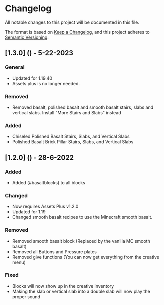 # Changelog

All notable changes to this project will be documented in this file.

The format is based on [Keep a Changelog](https://keepachangelog.com/en/1.0.0/), and this project adheres to [Semantic Versioning](https://semver.org/spec/v2.0.0.html).

## [1.3.0] () - 5-22-2023

### General

- Updated for 1.19.40
- Assets plus is no longer needed.

### Removed

- Removed basalt, polished basalt and smooth basalt stairs, slabs and vertical slabs. Install "More Stairs and Slabs" instead

### Added

- Chiseled Polished Basalt Stairs, Slabs, and Vertical Slabs
- Polished Basalt Brick Pillar Stairs, Slabs, and Vertical Slabs

## [1.2.0] () - 28-6-2022

### Added

- Added (#basaltblocks) to all blocks

### Changed

- Now requires Assets Plus v1.2.0
- Updated for 1.19
- Changed smooth basalt recipes to use the Minecraft smooth basalt.

### Removed

- Removed smooth basalt block (Replaced by the vanilla MC smooth basalt)
- Removed all Buttons and Pressure plates
- Removed give functions (You can now get everything from the creative menu)

### Fixed

- Blocks will now show up in the creative inventory
- Making the slab or vertical slab into a double slab will now play the proper sound

